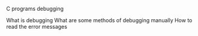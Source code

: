 C programs debugging

What is debugging
What are some methods of debugging manually
How to read the error messages
